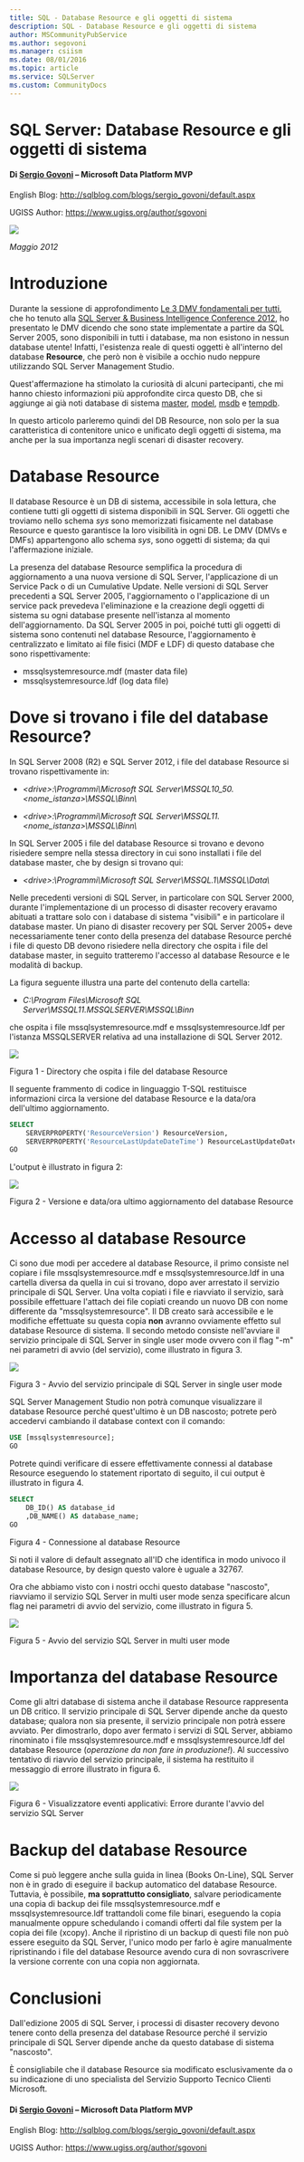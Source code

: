 ```yaml
---
title: SQL - Database Resource e gli oggetti di sistema
description: SQL - Database Resource e gli oggetti di sistema
author: MSCommunityPubService
ms.author: segovoni
ms.manager: csiism
ms.date: 08/01/2016
ms.topic: article
ms.service: SQLServer
ms.custom: CommunityDocs
---
```


# SQL Server: Database Resource e gli oggetti di sistema

#### Di [Sergio Govoni](https://mvp.microsoft.com/en-us/PublicProfile/4029181?fullName=Sergio%20Govoni) – Microsoft Data Platform MVP

English Blog: <http://sqlblog.com/blogs/sergio_govoni/default.aspx>

UGISS Author: <https://www.ugiss.org/author/sgovoni>

![](./img/MVPLogo.png)


*Maggio 2012*

Introduzione
============

Durante la sessione di approfondimento [Le 3 DMV fondamentali per tutti](http://www.sqlconference.it/events/2012/sessions.aspx#a83), che ho tenuto alla [SQL Server & Business Intelligence Conference 2012](http://www.sqlconference.it/events/2012/default.aspx), ho presentato le DMV dicendo che sono state implementate a partire da SQL Server 2005, sono disponibili in tutti i database, ma non esistono in nessun database utente! Infatti, l'esistenza reale di questi oggetti è all'interno del database **Resource**, che però non è visibile a occhio nudo neppure utilizzando SQL Server Management Studio.

Quest'affermazione ha stimolato la curiosità di alcuni partecipanti, che mi hanno chiesto informazioni più approfondite circa questo DB, che si aggiunge ai già noti database di sistema [master](http://msdn.microsoft.com/it-it/library/ms187837.aspx), [model](http://msdn.microsoft.com/it-it/library/ms186388.aspx), [msdb](http://msdn.microsoft.com/it-it/library/ms187112.aspx) e [tempdb](http://msdn.microsoft.com/it-it/library/ms190768.aspx).

In questo articolo parleremo quindi del DB Resource, non solo per la sua caratteristica di contenitore unico e unificato degli oggetti di sistema, ma anche per la sua importanza negli scenari di disaster recovery.


Database Resource 
=================

Il database Resource è un DB di sistema, accessibile in sola lettura, che contiene tutti gli oggetti di sistema disponibili in SQL Server. Gli oggetti che troviamo nello schema *sys* sono memorizzati fisicamente nel database Resource e questo garantisce la loro visibilità in ogni DB. Le DMV (DMVs e DMFs) appartengono allo schema *sys*, sono oggetti di sistema; da qui l'affermazione iniziale.

La presenza del database Resource semplifica la procedura di aggiornamento a una nuova versione di SQL Server, l'applicazione di un Service Pack o di un Cumulative Update. Nelle versioni di SQL Server precedenti a SQL Server 2005, l'aggiornamento o l'applicazione di un service pack prevedeva l'eliminazione e la creazione degli oggetti di sistema su ogni database presente nell'istanza al momento dell'aggiornamento. Da SQL Server 2005 in poi, poiché tutti gli oggetti di sistema sono contenuti nel database Resource, l'aggiornamento è centralizzato e limitato ai file fisici (MDF e LDF) di questo database che sono rispettivamente:

- mssqlsystemresource.mdf (master data file)
- mssqlsystemresource.ldf (log data file)


Dove si trovano i file del database Resource? 
=============================================

In SQL Server 2008 (R2) e SQL Server 2012, i file del database Resource si trovano rispettivamente in:

- *&lt;drive&gt;:\\Programmi\\Microsoft SQL
    Server\\MSSQL10\_50.&lt;nome\_istanza&gt;\\MSSQL\\Binn\\*

- *&lt;drive&gt;:\\Programmi\\Microsoft SQL
    Server\\MSSQL11.&lt;nome\_istanza&gt;\\MSSQL\\Binn\\*


In SQL Server 2005 i file del database Resource si trovano e devono risiedere sempre nella stessa directory in cui sono installati i file del database master, che by design si trovano qui:

- *&lt;drive&gt;:\\Programmi\\Microsoft SQL
    Server\\MSSQL.1\\MSSQL\\Data\\*

Nelle precedenti versioni di SQL Server, in particolare con SQL Server 2000, durante l'implementazione di un processo di disaster recovery eravamo abituati a trattare solo con i database di sistema "visibili" e in particolare il database master. Un piano di disaster recovery per SQL Server 2005+ deve necessariamente tener conto della presenza del database Resource perché i file di questo DB devono risiedere nella directory che ospita i file del database master, in seguito tratteremo l'accesso al database Resource e le modalità di backup.

La figura seguente illustra una parte del contenuto della cartella:

- *C:\\Program Files\\Microsoft SQL
    Server\\MSSQL11.MSSQLSERVER\\MSSQL\\Binn*

che ospita i file mssqlsystemresource.mdf e mssqlsystemresource.ldf per l'istanza MSSQLSERVER relativa ad una installazione di SQL Server 2012.

![](./img/Database-Resource-e-gli-oggetti-di-sistema/image2.jpg)

Figura 1 - Directory che ospita i file del database Resource

Il seguente frammento di codice in linguaggio T-SQL restituisce informazioni circa la versione del database Resource e la data/ora dell'ultimo aggiornamento.

```SQL
SELECT
    SERVERPROPERTY('ResourceVersion') ResourceVersion,
    SERVERPROPERTY('ResourceLastUpdateDateTime') ResourceLastUpdateDateTime;
GO
```

L'output è illustrato in figura 2:

![](./img/Database-Resource-e-gli-oggetti-di-sistema/image3.jpg)

Figura 2 - Versione e data/ora ultimo aggiornamento del database Resource


Accesso al database Resource 
============================

Ci sono due modi per accedere al database Resource, il primo consiste nel copiare i file mssqlsystemresource.mdf e mssqlsystemresource.ldf in una cartella diversa da quella in cui si trovano, dopo aver arrestato il servizio principale di SQL Server. Una volta copiati i file e riavviato il servizio, sarà possibile effettuare l'attach dei file copiati creando un nuovo DB con nome differente da "mssqlsystemresource". Il DB creato sarà accessibile e le modifiche effettuate su questa copia **non** avranno ovviamente effetto sul database Resource di sistema. Il secondo metodo consiste nell'avviare il servizio principale di SQL Server in single user mode ovvero con il flag "-m" nei parametri di avvio (del servizio), come illustrato in figura 3.

![](./img/Database-Resource-e-gli-oggetti-di-sistema/image4.jpg)

Figura 3 - Avvio del servizio principale di SQL Server in single user mode

SQL Server Management Studio non potrà comunque visualizzare il database Resource perché quest'ultimo è un DB nascosto; potrete però accedervi cambiando il database context con il comando:

```SQL
USE [mssqlsystemresource];
GO
```

Potrete quindi verificare di essere effettivamente connessi al database Resource eseguendo lo statement riportato di seguito, il cui output è illustrato in figura 4.

```SQL
SELECT
    DB_ID() AS database_id
    ,DB_NAME() AS database_name;
GO
```


[](./img/Database-Resource-e-gli-oggetti-di-sistema/image5.jpg)

Figura 4 - Connessione al database Resource

Si noti il valore di default assegnato all'ID che identifica in modo univoco il database Resource, by design questo valore è uguale a 32767.

Ora che abbiamo visto con i nostri occhi questo database "nascosto", riavviamo il servizio SQL Server in multi user mode senza specificare alcun flag nei parametri di avvio del servizio, come illustrato in figura 5.

![](./img/Database-Resource-e-gli-oggetti-di-sistema/image6.jpg)

Figura 5 - Avvio del servizio SQL Server in multi user mode


Importanza del database Resource 
================================

Come gli altri database di sistema anche il database Resource rappresenta un DB critico. Il servizio principale di SQL Server dipende anche da questo database; qualora non sia presente, il servizio principale non potrà essere avviato. Per dimostrarlo, dopo aver fermato i servizi di SQL Server, abbiamo rinominato i file mssqlsystemresource.mdf e mssqlsystemresource.ldf del database Resource (*operazione da non fare in produzione!*). Al successivo tentativo di riavvio del servizio principale, il sistema ha restituito il messaggio di errore illustrato in figura 6.

![](./img/Database-Resource-e-gli-oggetti-di-sistema/image7.jpg)

Figura 6 - Visualizzatore eventi applicativi: Errore durante l'avvio del servizio SQL Server


Backup del database Resource 
============================

Come si può leggere anche sulla guida in linea (Books On-Line), SQL Server non è in grado di eseguire il backup automatico del database Resource. Tuttavia, è possibile, **ma soprattutto consigliato**, salvare periodicamente una copia di backup dei file mssqlsystemresource.mdf e mssqlsystemresource.ldf trattandoli come file binari, eseguendo la copia manualmente oppure schedulando i comandi offerti dal file system per la copia dei file (xcopy). Anche il ripristino di un backup di questi file non può essere eseguito da SQL Server, l'unico modo per farlo è agire manualmente ripristinando i file del database Resource avendo cura di non sovrascrivere la versione corrente con una copia non aggiornata.


Conclusioni 
===========

Dall'edizione 2005 di SQL Server, i processi di disaster recovery devono tenere conto della presenza del database Resource perché il servizio principale di SQL Server dipende anche da questo database di sistema "nascosto".

È consigliabile che il database Resource sia modificato esclusivamente da o su indicazione di uno specialista del Servizio Supporto Tecnico Clienti Microsoft.


#### Di [Sergio Govoni](https://mvp.microsoft.com/en-us/PublicProfile/4029181?fullName=Sergio%20Govoni) – Microsoft Data Platform MVP

English Blog: <http://sqlblog.com/blogs/sergio_govoni/default.aspx>

UGISS Author: <https://www.ugiss.org/author/sgovoni>
